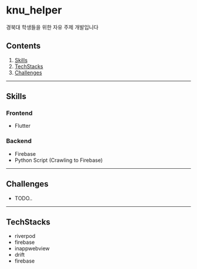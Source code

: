 # knu_helper

경북대 학생들을 위한 자유 주제 개발입니다



## Contents
1. [Skills](#Skills)
2. [TechStacks](#TechStacks)
3. [Challenges](#Challenges)


---
## Skills
### Frontend
- Flutter

### Backend
- Firebase
- Python Script (Crawling to Firebase)

---
## Challenges
- TODO..

---
## TechStacks
- riverpod
- firebase
- inappwebview
- drift
- firebase